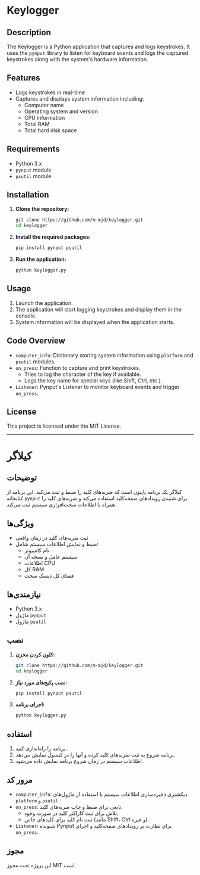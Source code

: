 # Keylogger

## Description

The Keylogger is a Python application that captures and logs keystrokes. It uses the `pynput` library to listen for keyboard events and logs the captured keystrokes along with the system's hardware information.

## Features

- Logs keystrokes in real-time
- Captures and displays system information including:
  - Computer name
  - Operating system and version
  - CPU information
  - Total RAM
  - Total hard disk space

## Requirements

- Python 3.x
- `pynput` module
- `psutil` module

## Installation

1. **Clone the repository:**

   ```bash
   git clone https://github.com/m-mjd/keylogger.git
   cd keylogger
   ```

2. **Install the required packages:**

   ```bash
   pip install pynput psutil
   ```

3. **Run the application:**

   ```bash
   python keylogger.py
   ```

## Usage

1. Launch the application.
2. The application will start logging keystrokes and display them in the console.
3. System information will be displayed when the application starts.

## Code Overview

- `computer_info`: Dictionary storing system information using `platform` and `psutil` modules.
- `on_press`: Function to capture and print keystrokes.
  - Tries to log the character of the key if available.
  - Logs the key name for special keys (like Shift, Ctrl, etc.).
- `Listener`: Pynput's Listener to monitor keyboard events and trigger `on_press`.

## License

This project is licensed under the MIT License.

---

# کیلاگر

## توضیحات

کیلاگر یک برنامه پایتون است که ضربه‌های کلید را ضبط و ثبت می‌کند. این برنامه از کتابخانه `pynput` برای شنیدن رویدادهای صفحه‌کلید استفاده می‌کند و ضربه‌های کلید را همراه با اطلاعات سخت‌افزاری سیستم ثبت می‌کند.

## ویژگی‌ها

- ثبت ضربه‌های کلید در زمان واقعی
- ضبط و نمایش اطلاعات سیستم شامل:
  - نام کامپیوتر
  - سیستم عامل و نسخه آن
  - اطلاعات CPU
  - کل RAM
  - فضای کل دیسک سخت

## نیازمندی‌ها

- Python 3.x
- ماژول `pynput`
- ماژول `psutil`

## نصب

1. **کلون کردن مخزن:**

   ```bash
   git clone https://github.com/m-mjd/keylogger.git
   cd keylogger
   ```

2. **نصب پکیج‌های مورد نیاز:**

   ```bash
   pip install pynput psutil
   ```

3. **اجرای برنامه:**

   ```bash
   python keylogger.py
   ```

## استفاده

1. برنامه را راه‌اندازی کنید.
2. برنامه شروع به ثبت ضربه‌های کلید کرده و آنها را در کنسول نمایش می‌دهد.
3. اطلاعات سیستم در زمان شروع برنامه نمایش داده می‌شود.

## مرور کد

- `computer_info`: دیکشنری ذخیره‌سازی اطلاعات سیستم با استفاده از ماژول‌های `platform` و `psutil`.
- `on_press`: تابعی برای ضبط و چاپ ضربه‌های کلید.
  - تلاش برای ثبت کاراکتر کلید در صورت وجود.
  - ثبت نام کلید برای کلیدهای خاص (مانند Shift، Ctrl و غیره).
- `Listener`: شنونده Pynput برای نظارت بر رویدادهای صفحه‌کلید و اجرای `on_press`.

## مجوز

این پروژه تحت مجوز MIT است.
